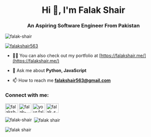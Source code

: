 <!-- [![MasterHead](https://r7q6w9z6.rocketcdn.me/career/wp-content/uploads/2021/06/2-46.gif)]([https://fs;/](https://falakshair.me/) -->


<h1 align="center">Hi 👋, I'm Falak Shair</h1>
<h3 align="center">An Aspiring Software Engineer From Pakistan </h3>


<p align="left"> <img src="https://komarev.com/ghpvc/?username=falak-shair&label=Profile%20views&color=0e75b6&style=flat" alt="falak-shair" /> </p>

<p align="left"> <a href="https://twitter.com/falakshair563" target="blank"><img src="https://img.shields.io/twitter/follow/falakshair563?logo=twitter&style=for-the-badge" alt="falakshair563" /></a> </p>

- 👨‍💻 You can also check out my portfolio at [https://falakshair.me/](https://falakshair.me/)

- 💬 Ask me about **Python, JavaScript**

- 📫 How to reach me **falakshair563@gmail.com**

<h3 align="left">Connect with me:</h3>
<p align="left">
<a href="https://twitter.com/falakshair563" target="blank"><img align="center" src="https://raw.githubusercontent.com/rahuldkjain/github-profile-readme-generator/master/src/images/icons/Social/twitter.svg" alt="falakshair563" height="30" width="40" /></a>
<a href="https://linkedin.com/in/falak-shair-8ba5b6208" target="blank"><img align="center" src="https://raw.githubusercontent.com/rahuldkjain/github-profile-readme-generator/master/src/images/icons/Social/linked-in-alt.svg" alt="falak-shair-8ba5b6208" height="30" width="40" /></a>
<a href="https://fb.com/your.falakshair" target="blank"><img align="center" src="https://raw.githubusercontent.com/rahuldkjain/github-profile-readme-generator/master/src/images/icons/Social/facebook.svg" alt="your.falakshair" height="30" width="40" /></a>
<a href="https://instagram.com/falakshair01" target="blank"><img align="center" src="https://raw.githubusercontent.com/rahuldkjain/github-profile-readme-generator/master/src/images/icons/Social/instagram.svg" alt="falak_shairrr" height="30" width="40" /></a>
</p>

<p><img align="left" src="https://github-readme-stats.vercel.app/api/top-langs?username=falakshair01&show_icons=true&locale=en&layout=compact" alt="falak-shair" /></p>

<p>&nbsp;<img align="center" src="https://github-readme-stats.vercel.app/api?username=falakshair01&show_icons=true&locale=en" alt="falak shair" /></p>

<p><img align="center" src="https://github-readme-streak-stats.herokuapp.com/?user=falakshair01&" alt="falak shair" /></p>
